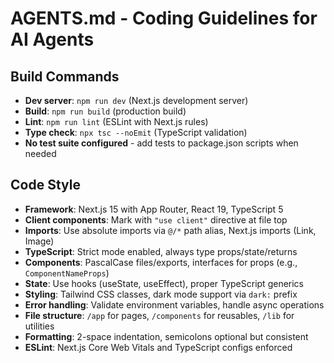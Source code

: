 # AGENTS.md - Coding Guidelines for AI Agents

## Build Commands
- **Dev server**: `npm run dev` (Next.js development server)
- **Build**: `npm run build` (production build)
- **Lint**: `npm run lint` (ESLint with Next.js rules)
- **Type check**: `npx tsc --noEmit` (TypeScript validation)
- **No test suite configured** - add tests to package.json scripts when needed

## Code Style
- **Framework**: Next.js 15 with App Router, React 19, TypeScript 5
- **Client components**: Mark with `"use client"` directive at file top
- **Imports**: Use absolute imports via `@/*` path alias, Next.js imports (Link, Image)
- **TypeScript**: Strict mode enabled, always type props/state/returns
- **Components**: PascalCase files/exports, interfaces for props (e.g., `ComponentNameProps`)
- **State**: Use hooks (useState, useEffect), proper TypeScript generics
- **Styling**: Tailwind CSS classes, dark mode support via `dark:` prefix
- **Error handling**: Validate environment variables, handle async operations
- **File structure**: `/app` for pages, `/components` for reusables, `/lib` for utilities
- **Formatting**: 2-space indentation, semicolons optional but consistent
- **ESLint**: Next.js Core Web Vitals and TypeScript configs enforced